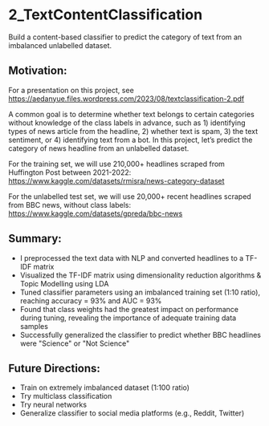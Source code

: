 # 2_TextContentClassification
Build a content-based classifier to predict the category of text from an imbalanced unlabelled dataset.

## Motivation:
For a presentation on this project, see https://aedanyue.files.wordpress.com/2023/08/textclassification-2.pdf

A common goal is to determine whether text belongs to certain categories without knowledge of the class labels in advance, such as 1) identifying types of news article from the headline, 2) whether text is spam, 3) the text sentiment, or 4) identifying text from a bot.
In this project, let’s predict the category of news headline from an unlabelled dataset.

For the training set, we will use 210,000+ headlines scraped from Huffington Post between 2021-2022: https://www.kaggle.com/datasets/rmisra/news-category-dataset

For the unlabelled test set, we will use 20,000+ recent headlines scraped from BBC news, without class labels: https://www.kaggle.com/datasets/gpreda/bbc-news

## Summary:
- I preprocessed the text data with NLP and converted headlines to a TF-IDF matrix
- Visualized the TF-IDF matrix using dimensionality reduction algorithms & Topic Modelling using LDA
- Tuned classifier parameters using an imbalanced training set (1:10 ratio), reaching accuracy = 93% and AUC = 93%
- Found that class weights had the greatest impact on performance during tuning, revealing the importance of adequate training data samples
- Successfully generalized the classifier to predict whether BBC headlines were "Science" or "Not Science"

## Future Directions:
- Train on extremely imbalanced dataset (1:100 ratio)
- Try multiclass classification
- Try neural networks
- Generalize classifier to social media platforms (e.g., Reddit, Twitter)
